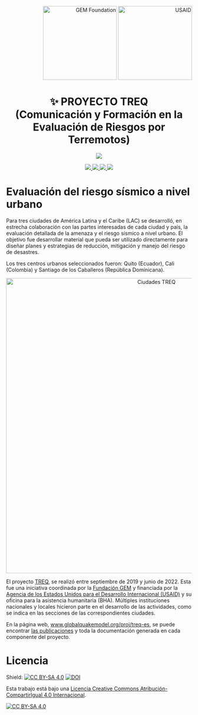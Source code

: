 <div align='right'>
  <img src="https://upload.wikimedia.org/wikipedia/commons/thumb/5/5b/Global_Earthquake_Model_Logo.png/440px-Global_Earthquake_Model_Logo.png" alt="GEM Foundation" width="200"/>
  <img src="https://upload.wikimedia.org/wikipedia/commons/1/17/USAID-Identity.svg" alt="USAID" width="200"/>
</div>

<div align='center'>

  # ✨ PROYECTO TREQ <br/> (Comunicación y Formación en la Evaluación de Riesgos por Terremotos)

<p align="center">
<a href='https://globalquakemodel.org/proj/treq-es'>
<img src='https://img.shields.io/badge/www.globalquakemodel.org/proj/treq-grey?style=for-the-badge'>
</a>
</p>
  
<a href='Quito'>
<img src='https://img.shields.io/badge/QUITO-blue?style=for-the-badge'>
</a>

<a href='Cali'>
<img src='https://img.shields.io/badge/CALI-green?style=for-the-badge'>
</a>


<a href='Santiago'>
<img src='https://img.shields.io/badge/SANTIAGO_DLC-yellow?style=for-the-badge'>
</a>

<a href='https://github.com/gem/treq-riesgo-urbano#licencia'>
<img src='https://img.shields.io/badge/LICENCIA-orange?style=for-the-badge'>
</a>

</div>

# Evaluación del riesgo sísmico a nivel urbano

Para tres ciudades de América Latina y el Caribe (LAC) se desarrolló, en estrecha colaboración con las partes interesadas de cada ciudad y país, la evaluación detallada de la amenaza y el riesgo sísmico a nivel urbano. El objetivo fue desarrollar material que pueda ser utilizado directamente para diseñar planes y estrategias de reducción, mitigación y manejo del riesgo de desastres.

Los tres centros urbanos seleccionados fueron: Quito (Ecuador), Cali (Colombia) y Santiago de los Caballeros (República Dominicana).

<p align="center">
  <img src="https://static.wixstatic.com/media/1dcea4_98941166bfd645258d595a759793229e~mv2.png/v1/fill/w_824,h_460,al_c,q_90,usm_0.66_1.00_0.01,enc_auto/1dcea4_98941166bfd645258d595a759793229e~mv2.png" alt="Ciudades TREQ" width="800">
</p>

El proyecto [TREQ](https://www.globalquakemodel.org/proj/treq-es), se realizó entre septiembre de 2019 y junio de 2022. Esta fue una iniciativa coordinada por la [Fundación GEM](https://www.globalquakemodel.org/) y financiada por la [Agencia de los Estados Unidos para el Desarrollo Internacional (USAID)](https://www.usaid.gov/) y su oficina para la asistencia humanitaria (BHA). Múltiples instituciones nacionales y locales hicieron parte en el desarrollo de las actividades, como se indica en las secciones de las correspondientes ciudades.


En la página web, www.globalquakemodel.org/proj/treq-es, se puede encontrar [las publicaciones](https://www.globalquakemodel.org/proj/treq?tab=publications) y toda la documentación generada en cada componente del proyecto.


# Licencia
Shield: [![CC BY-SA 4.0][cc-by-sa-shield]][cc-by-sa]
[![DOI](https://zenodo.org/badge/505488775.svg)](https://zenodo.org/badge/latestdoi/505488775)

Esta trabajo está bajo una
[Licencia Creative Commons Atribución-CompartirIgual 4.0 Internacional][cc-by-sa].

[![CC BY-SA 4.0][cc-by-sa-image]][cc-by-sa]

[cc-by-sa]: https://creativecommons.org/licenses/by-sa/4.0/deed.es
[cc-by-sa-image]: https://licensebuttons.net/l/by-sa/4.0/88x31.png
[cc-by-sa-shield]: https://img.shields.io/badge/License-CC%20BY--SA%204.0-lightgrey.svg
